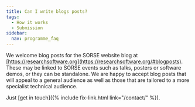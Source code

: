 ```yaml
---
title: Can I write blogs posts?
tags:
  - How it works
  - Submission
sidebar:
  nav: programme_faq
---
```

We welcome blog posts for the SORSE website blog at [https://researchsoftware.org](https://researchsoftware.org/#blogposts). These may be linked to SORSE events such as talks, posters or software demos, or they can be standalone. We are happy to accept blog posts that will appeal to a general audience as well as those that are tailored to a more specialist technical audience.

Just [get in touch]({% include fix-link.html link="/contact/" %}).
